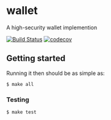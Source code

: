 # wallet

A high-security wallet implemention

[![Build Status](https://circleci.com/gh/DSiSc/wallet/tree/master.svg?style=shield)](https://circleci.com/gh/DSiSc/wallet/tree/master)
[![codecov](https://codecov.io/gh/DSiSc/wallet/branch/master/graph/badge.svg)](https://codecov.io/gh/DSiSc/wallet)

## Getting started

Running it then should be as simple as:

```
$ make all
```

### Testing

```
$ make test
```

